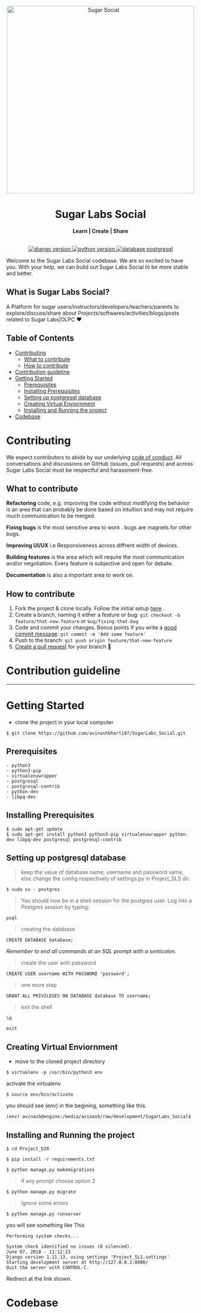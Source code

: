 <div align="center">
  <br>
  <img
    alt="Sugar Social"
    src="https://image.ibb.co/hX7JhU/sugarsocial.png"
    width=500px
  />
  <br/>
  <h1>Sugar Labs Social</h1>
  <strong>Learn | Create | Share</strong>
</div>
<br/>


<p align="center">
  <a href="https://www.djangoproject.com/">
    <img src="https://img.shields.io/badge/Django-v2.0.6-brightgreen.svg" alt="django version"/>
  </a>
  <a href="https://www.python.org/">
    <img src="https://img.shields.io/badge/Python-v3-orange.svg" alt="python version"/>
  </a>
  <a href="https://www.postgresql.org/">
    <img src="https://img.shields.io/badge/Database-postgresql-blue.svg" alt="database postgresql"/>
  </a>
</p>

Welcome to the Sugar Labs Social codebase. We are so excited to have you. With your help, we can build out Sugar Labs Social to be more stable and better.


## What is Sugar Labs Social?
A Platform for sugar users/instructors/developers/teachers/parents to explore/discuss/share about Projects/softwares/activities/blogs/posts related to Sugar Labs|OLPC ❤️



## Table of Contents


- [Contributing](#contributing)
  - [What to contribute](#what-to-contribute)
  - [How to contribute](#how-to-contribute)
- [Contribution guideline](#contribution-guideline)
- [Getting Started](#getting-started)
  - [Prerequisites](#prerequisites)
  - [Installing Prerequisites](#installing-prerequisites)
  - [Setting up postgresql database](#setting-up-postgresql-database)
  - [Creating Virtual Enviornment](#creating-virtual-enviornment)
  - [Installing and Running the project](#installing-and-running-the-project)
- [Codebase](#codebase)



# Contributing
We expect contributors to abide by our underlying [code of conduct](https://github.com/sugarlabs/sugar-docs/blob/master/src/CODE_OF_CONDUCT.md). All conversations and discussions on GitHub (issues, pull requests) and across Sugar Labs Social must be respectful and harassment-free.

## What to contribute

**Refactoring** code, e.g. improving the code without modifying the behavior is an area that can probably be done based on intuition and may not require much communication to be merged.

**Fixing bugs** is the most sensitive area to work . bugs are magnets for other bugs.

**Improving UI/UX** i.e Responsiveness across diffrent width of devices.

**Building features** is the area which will require the most communication and/or negotiation. Every feature is subjective and open for debate.

**Documentation** is also a important area to work on.

## How to contribute

1. Fork the project & clone locally. Follow the initial setup [here](#getting-started) .
2. Create a branch, naming it either a feature or bug: `git checkout -b feature/that-new-feature` or `bug/fixing-that-bug`
3.  Code and commit your changes. Bonus points if you write a [good commit message](https://chris.beams.io/posts/git-commit/): `git commit -m 'Add some feature'`
4.  Push to the branch: `git push origin feature/that-new-feature`
5.  [Create a pull request](#create-a-pull-request) for your branch 🎉


# Contribution guideline

-----




# Getting Started


* clone the project in your local computer
```
$ git clone https://github.com/avinashbharti97/SugarLabs_Social.git
```

## Prerequisites



```
- python3
- python3-pip
- virtualenvwrapper
- postgresql
- postgresql-contrib
- python-dev
- libpq-dev
```

## Installing Prerequisites

```
$ sudo apt-get update
$ sudo apt-get install python3 python3-pip virtualenvwrapper python-dev libpq-dev postgresql postgresql-contrib
```

## Setting up postgresql database
>keep the value of database name, username and password same,
>else change the config respectively of settings.py in Project_SLS dir.

```
$ sudo su - postgres
```
> You should now be in a shell session for the postgres user. Log into a Postgres session by typing:
```
psql
```
> creating the database
```
CREATE DATABASE database;
```
*Remember to end all commands at an SQL prompt with a semicolon.*
> create the user with password
```
CREATE USER username WITH PASSWORD 'password';
```
> one more step
```
GRANT ALL PRIVILEGES ON DATABASE database TO username;
```
> exit the shell
```
\q
```
```
exit
```


## Creating Virtual Enviornment
* move to the cloned project directory
```
$ virtualenv -p /usr/bin/python3 env
```
activate the virtualenv
```
$ source env/bin/activate
```
you should see (env) in the begining, something like this.
```
(env) avinash@engine:/media/avinash/raw/development/SugarLabs_Social$
```


## Installing and Running the project

```
$ cd Project_DIR
```

```
$ pip install -r requirements.txt
```

```
$ python manage.py makemigrations
```
>if any prompt choose option 2
```
$ python manage.py migrate
```
> ignore some errors
```
$ python manage.py runserver
```
you will see something like This
```
Performing system checks...

System check identified no issues (0 silenced).
June 07, 2018 - 11:12:23
Django version 1.11.13, using settings 'Project_SLS.settings'
Starting development server at http://127.0.0.1:8000/
Quit the server with CONTROL-C.
```

Redirect at the link shown.


# Codebase

